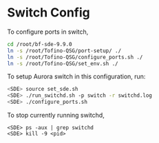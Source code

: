 # Switch Config

To configure ports in switch,

```sh
cd /root/bf-sde-9.9.0
ln -s /root/Tofino-QSG/port-setup/ ./
ln -s /root/Tofino-QSG/configure_ports.sh ./
ln -s /root/Tofino-QSG/set_env.sh ./
```

To setup Aurora switch in this configuration, run:
```sh
<SDE> source set_sde.sh
<SDE> ./run_switchd.sh -p switch -r switchd.log
<SDE> ./configure_ports.sh
```

To stop currently running switchd, 
```
<SDE> ps -aux | grep switchd
<SDE> kill -9 <pid>
```

 